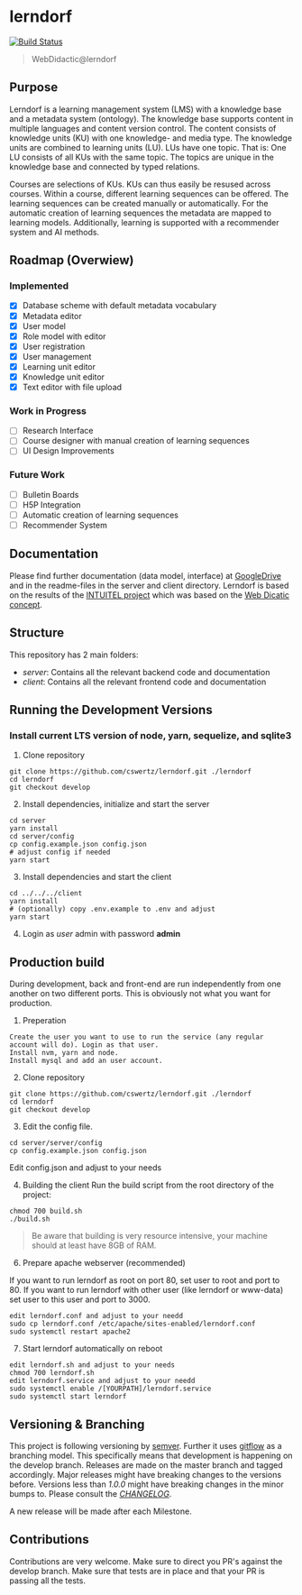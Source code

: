 # lerndorf
[![Build Status](https://travis-ci.org/cswertz/lerndorf.svg?branch=master)](https://travis-ci.org/cswertz/lerndorf)

> WebDidactic@lerndorf

## Purpose

Lerndorf is a learning management system (LMS) with a knowledge base and a metadata system (ontology). The knowledge base supports content in multiple languages and content version control. The content consists of knowledge units (KU) with one knowledge- and media type. The knowledge units are combined to learning units (LU). LUs have one topic. That is: One LU consists of all KUs with the same topic. The topics are unique in the knowledge base and connected by typed relations.

Courses are selections of KUs. KUs can thus easily be resused across courses. Within a course, different learning sequences can be offered. The learning sequences can be created manually or automatically. For the automatic creation of learning sequences the metadata are mapped to learning models. Additionally, learning is supported with a recommender system and AI methods.

## Roadmap (Overwiew)

### Implemented
- [x] Database scheme with default metadata vocabulary
- [x] Metadata editor
- [x] User model
- [x] Role model with editor
- [x] User registration
- [x] User management
- [x] Learning unit editor
- [x] Knowledge unit editor
- [x] Text editor with file upload

### Work in Progress
- [ ] Research Interface
- [ ] Course designer with manual creation of learning sequences
- [ ] UI Design Improvements

### Future Work
- [ ] Bulletin Boards
- [ ] H5P Integration
- [ ] Automatic creation of learning sequences
- [ ] Recommender System

## Documentation
Please find further documentation (data model, interface) at [GoogleDrive](https://drive.google.com/drive/folders/0B-VurHfSvlzpQi1mM2ZXQVZYbDg?usp=sharing)
and in the readme-files in the server and client directory. Lerndorf is based on the results of the [INTUITEL project](https://www.riverpublishers.com/pdf/ebook/RP_E9788793519503.pdf) which was based on the [Web Dicatic concept](https://lerndorf.at/meder/privat/Meder_2006_Web-Didaktik.pdf).

## Structure
This repository has 2 main folders:

* *server*: Contains all the relevant backend code and documentation
* *client*: Contains all the relevant frontend code and documentation

## Running the Development Versions
### Install current LTS version of node, yarn, sequelize, and sqlite3

1. Clone repository
```
git clone https://github.com/cswertz/lerndorf.git ./lerndorf
cd lerndorf
git checkout develop
```

2. Install dependencies, initialize and start the server
```
cd server
yarn install
cd server/config
cp config.example.json config.json
# adjust config if needed
yarn start
```

3. Install dependencies and start the client
```
cd ../../../client
yarn install
# (optionally) copy .env.example to .env and adjust
yarn start
```

4. Login as *user* admin with password **admin**

## Production build
During development, back and front-end are run independently from one another on two different ports. This is obviously not what you want for production.

1. Preperation
```
Create the user you want to use to run the service (any regular account will do). Login as that user.
Install nvm, yarn and node.
Install mysql and add an user account.
```
2. Clone repository
```
git clone https://github.com/cswertz/lerndorf.git ./lerndorf
cd lerndorf
git checkout develop
```
3. Edit the config file.
```
cd server/server/config
cp config.example.json config.json
```
Edit config.json and adjust to your needs

4. Building the client
Run the build script from the root directory of the project:
```
chmod 700 build.sh
./build.sh
```
> Be aware that building is very resource intensive, your machine should at least have 8GB of RAM.

6. Prepare apache webserver (recommended)

If you want to run lerndorf as root on port 80, set user to root and port to 80. If you want to run lerndorf with other user (like lerndorf or www-data) set user to this user and port to 3000.

```
edit lerndorf.conf and adjust to your needd
sudo cp lerndorf.conf /etc/apache/sites-enabled/lerndorf.conf
sudo systemctl restart apache2
```
7. Start lerndorf automatically on reboot
```
edit lerndorf.sh and adjust to your needs
chmod 700 lerndorf.sh
edit lerndorf.service and adjust to your needd
sudo systemctl enable /[YOURPATH]/lerndorf.service
sudo systemctl start lerndorf
```


## Versioning & Branching
This project is following versioning by [semver](https://semver.org/). Further it uses [gitflow](https://datasift.github.io/gitflow/IntroducingGitFlow.html) as a branching model. This specifically means that development is happening on the develop branch. Releases are made on the master branch and tagged accordingly. Major releases might have breaking changes to the versions before. Versions less than *1.0.0* might have breaking changes in the minor bumps to. Please consult the *[CHANGELOG](CHANGELOG.md)*.

A new release will be made after each Milestone.

## Contributions
Contributions are very welcome. Make sure to direct you PR's against the develop branch. Make sure that tests are in place and that your PR is passing all the tests.
